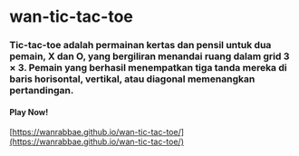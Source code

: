 # wan-tic-tac-toe

### Tic-tac-toe adalah permainan kertas dan pensil untuk dua pemain, X dan O, yang bergiliran menandai ruang dalam grid 3 × 3. Pemain yang berhasil menempatkan tiga tanda mereka di baris horisontal, vertikal, atau diagonal memenangkan pertandingan.

#### Play Now!
[https://wanrabbae.github.io/wan-tic-tac-toe/](https://wanrabbae.github.io/wan-tic-tac-toe/)
